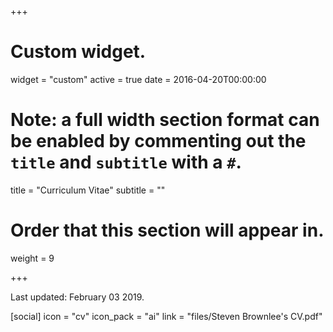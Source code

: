 +++
# Custom widget.
widget = "custom"
active = true
date = 2016-04-20T00:00:00

# Note: a full width section format can be enabled by commenting out the `title` and `subtitle` with a `#`.
title = "Curriculum Vitae"
subtitle = ""

# Order that this section will appear in.
weight = 9

+++

Last updated: February 03 2019. 

[social]
   icon = "cv"
   icon_pack = "ai"
   link = "files/Steven Brownlee's CV.pdf"

